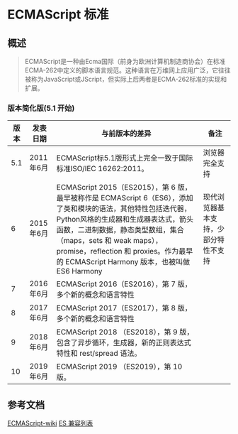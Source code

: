 # ECMAScript 标准

## 概述

> ECMAScript是一种由Ecma国际（前身为欧洲计算机制造商协会）在标准ECMA-262中定义的脚本语言规范。这种语言在万维网上应用广泛，它往往被称为JavaScript或JScript，但实际上后两者是ECMA-262标准的实现和扩展。

### 版本简化版(5.1 开始)
| 版本 | 发表日期 | 与前版本的差异 | 备注 |
| -- | -- | -- | -- |
| 5.1 | 2011年6月 | ECMAScript标5.1版形式上完全一致于国际标准ISO/IEC 16262:2011。| 浏览器完全支持 |
| 6 | 2015年6月 | ECMAScript 2015（ES2015），第 6 版，最早被称作是 ECMAScript 6（ES6），添加了类和模块的语法，其他特性包括迭代器，Python风格的生成器和生成器表达式，箭头函数，二进制数据，静态类型数组，集合（maps，sets 和 weak maps），promise，reflection 和 proxies。作为最早的 ECMAScript Harmony 版本，也被叫做ES6 Harmony | 现代浏览器基本支持，少部分特性不支持 |
| 7 | 2016年6月 | ECMAScript 2016（ES2016），第 7 版，多个新的概念和语言特性 | |
| 8 | 2017年6月 | ECMAScript 2017（ES2017），第 8 版，多个新的概念和语言特性 | |
| 9 | 2018年6月 | ECMAScript 2018 （ES2018），第 9 版，包含了异步循环，生成器，新的正则表达式特性和 rest/spread 语法。 | |
| 10 | 2019年6月 | ECMAScript 2019 （ES2019），第 10 版。 | |


## 参考文档

[ECMAScript-wiki](https://zh.wikipedia.org/wiki/ECMAScript)
[ES 兼容列表](https://kangax.github.io/compat-table/es2016plus/)